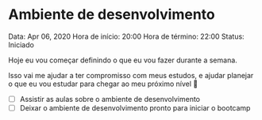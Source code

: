 # Ambiente de desenvolvimento

Data: Apr 06, 2020
Hora de início: 20:00
Hora de término: 22:00
Status: Iniciado

Hoje eu vou começar definindo o que eu vou fazer durante a semana.

Isso vai me ajudar a ter compromisso com meus estudos, e ajudar planejar o que eu vou estudar para chegar ao meu próximo nível 🚀

- [ ]  Assistir as aulas sobre o ambiente de desenvolvimento
- [ ]  Deixar o ambiente de desenvolvimento pronto para iniciar o bootcamp